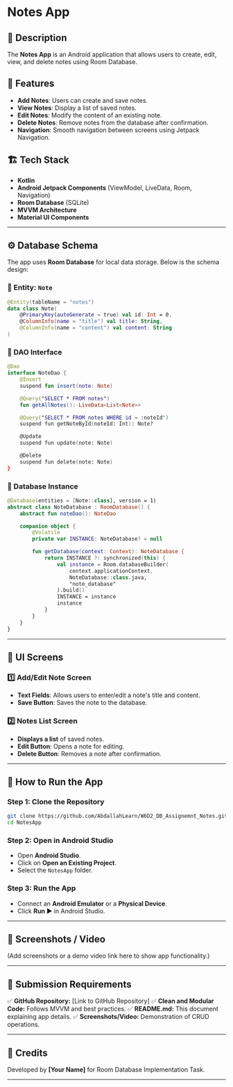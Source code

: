 # Notes App

## 📌 Description
The **Notes App** is an Android application that allows users to create, edit, view, and delete notes using Room Database.

## 📂 Features
- **Add Notes**: Users can create and save notes.
- **View Notes**: Display a list of saved notes.
- **Edit Notes**: Modify the content of an existing note.
- **Delete Notes**: Remove notes from the database after confirmation.
- **Navigation**: Smooth navigation between screens using Jetpack Navigation.

## 🏗️ Tech Stack
- **Kotlin**
- **Android Jetpack Components** (ViewModel, LiveData, Room, Navigation)
- **Room Database** (SQLite)
- **MVVM Architecture**
- **Material UI Components**

---

## ⚙️ Database Schema
The app uses **Room Database** for local data storage. Below is the schema design:

### 📌 Entity: `Note`
```kotlin
@Entity(tableName = "notes")
data class Note(
    @PrimaryKey(autoGenerate = true) val id: Int = 0,
    @ColumnInfo(name = "title") val title: String,
    @ColumnInfo(name = "content") val content: String
)
```

### 📌 DAO Interface
```kotlin
@Dao
interface NoteDao {
    @Insert
    suspend fun insert(note: Note)

    @Query("SELECT * FROM notes")
    fun getAllNotes(): LiveData<List<Note>>

    @Query("SELECT * FROM notes WHERE id = :noteId")
    suspend fun getNoteById(noteId: Int): Note?

    @Update
    suspend fun update(note: Note)

    @Delete
    suspend fun delete(note: Note)
}
```

### 📌 Database Instance
```kotlin
@Database(entities = [Note::class], version = 1)
abstract class NoteDatabase : RoomDatabase() {
    abstract fun noteDao(): NoteDao

    companion object {
        @Volatile
        private var INSTANCE: NoteDatabase? = null

        fun getDatabase(context: Context): NoteDatabase {
            return INSTANCE ?: synchronized(this) {
                val instance = Room.databaseBuilder(
                    context.applicationContext,
                    NoteDatabase::class.java,
                    "note_database"
                ).build()
                INSTANCE = instance
                instance
            }
        }
    }
}
```

---

## 🎨 UI Screens

### **1️⃣ Add/Edit Note Screen**
- **Text Fields**: Allows users to enter/edit a note's title and content.
- **Save Button**: Saves the note to the database.

### **2️⃣ Notes List Screen**
- **Displays a list** of saved notes.
- **Edit Button**: Opens a note for editing.
- **Delete Button**: Removes a note after confirmation.

---

## 🚀 How to Run the App

### **Step 1: Clone the Repository**
```sh
git clone https://github.com/AbdallahLearn/W6D2_DB_Assignemnt_Notes.git
cd NotesApp
```

### **Step 2: Open in Android Studio**
- Open **Android Studio**.
- Click on **Open an Existing Project**.
- Select the `NotesApp` folder.

### **Step 3: Run the App**
- Connect an **Android Emulator** or a **Physical Device**.
- Click **Run ▶️** in Android Studio.

---

## 📸 Screenshots / Video
(Add screenshots or a demo video link here to show app functionality.)

---

## 📜 Submission Requirements
✅ **GitHub Repository:** [Link to GitHub Repository]
✅ **Clean and Modular Code:** Follows MVVM and best practices.
✅ **README.md:** This document explaining app details.
✅ **Screenshots/Video:** Demonstration of CRUD operations.

---

## 📌 Credits
Developed by **[Your Name]** for Room Database Implementation Task.

---

